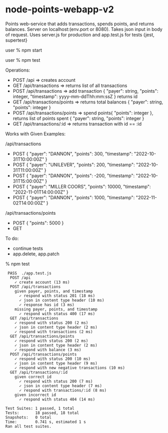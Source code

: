 # node-points-webapp-v2
Points web-service that adds transactions, spends points, and returns balances.
Server on localhost:(env.port or 8080).
Takes json input in body of request. 
Uses server.js for production and app.test.js for tests {jest, supertest}

user % npm start 

user % npm test 

Operations:
- POST /api => creates account
- GET /api/transactions => returns list of all transactions
- POST /api/transactions => add transaction { "payer": string, "points": integer, "timestamp": yyyy-mm-ddThh:mm:ssZ } returns id
- GET /api/transactions/points => returns total balances { "payer": string, "points": integer }
- POST /api/transactions/points => spend points{ "points": integer }, returns list of points spent { "payer": string, "points": integer }
- GET /api/transactions/:id => returns transaction with id == :id 

Works with Given Examples:

/api/transactions
- POST { "payer": "DANNON", "points": 300, "timestamp": "2022-10-31T10:00:00Z" }
- POST { "payer": "UNILEVER", "points": 200, "timestamp": "2022-10-31T11:00:00Z" }
- POST { "payer": "DANNON", "points": -200, "timestamp": "2022-10-31T15:00:00Z" }
- POST { "payer": "MILLER COORS", "points": 10000, "timestamp": "2022-11-01T14:00:00Z" }
- POST { "payer": "DANNON", "points": 1000, "timestamp": "2022-11-02T14:00:00Z" }
  
/api/transactions/points
- POST { "points": 5000 }
- GET 

To do: 
- continue tests
- app.delete, app.patch

% npm test

```
 PASS  ./app.test.js
  POST /api
    ✓ create account (13 ms)
  POST /api/transactions
    given payer, points, and timestamp
      ✓ respond with status 201 (18 ms)
      ✓ json in content type header (10 ms)
      ✓ response has id (3 ms)
    missing payer, points, and timestamp
      ✓ respond with status 400 (17 ms)
  GET /api/transactions
    ✓ respond with status 200 (2 ms)
    ✓ json in content type header (2 ms)
    ✓ respond with transactions (2 ms)
  GET /api/transactions/points
    ✓ respond with status 200 (2 ms)
    ✓ json in content type header (2 ms)
    ✓ respond with balance (3 ms)
  POST /api/transactions/points
    ✓ respond with status 200 (10 ms)
    ✓ json in content type header (9 ms)
    ✓ respond with new negative transactions (10 ms)
  GET /api/transactions/:id
    given correct id
      ✓ respond with status 200 (7 ms)
      ✓ json in content type header (7 ms)
      ✓ respond with transactions/:id (8 ms)
    given incorrect id
      ✓ respond with status 404 (14 ms)

Test Suites: 1 passed, 1 total
Tests:       18 passed, 18 total
Snapshots:   0 total
Time:        0.741 s, estimated 1 s
Ran all test suites.
```